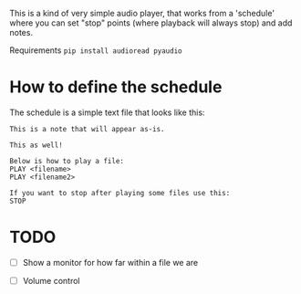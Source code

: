 This is a kind of very simple audio player, that works from a 'schedule' where you can set "stop" points (where playback will always stop) and add notes.

Requirements `pip install audioread pyaudio`



# How to define the schedule

The schedule is a simple text file that looks like this:

```
This is a note that will appear as-is.

This as well!

Below is how to play a file:
PLAY <filename>
PLAY <filename2>

If you want to stop after playing some files use this:
STOP
```


# TODO
- [ ] Show a monitor for how far within a file we are
- [ ] Volume control


